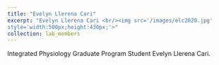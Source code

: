 ```yaml
---
title: "Evelyn Llerena Cari"
excerpt: "Evelyn Llerena Cari <br/><img src='/images/elc2020.jpg'
style='width:500px;height:430px;'>"
collection: lab_members
---
```


Integrated Physiology Graduate Program Student Evelyn Llerena Cari.


<!---
---
title: "Evelyn Llerena Cari"
excerpt: "Evelyn Llerena Cari <br/><img src='/images/Peter_Ka_Sam_Lab_Photo.png'
style='width:500px;height:628px;'>"
collection: lab_members
---
--->
